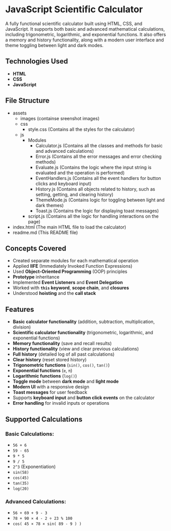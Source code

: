 # JavaScript Scientific Calculator

A fully functional scientific calculator built using HTML, CSS, and JavaScript. It supports both basic and advanced mathematical calculations, including trigonometric, logarithmic, and exponential functions. It also offers a memory and history functionality, along with a modern user interface and theme toggling between light and dark modes.

## Technologies Used
- **HTML**
- **CSS**
- **JavaScript**

## File Structure

- assets  
    - images (containse sreenshot images)
    - css  
        - style.css  (Contains all the styles for the calculator)  
    - js  
      - Modules  
        - Calculator.js  (Contains all the classes and methods for basic and advanced calculations)  
        - Error.js  (Contains all the error messages and error checking methods)  
        - Evaluate.js  (Contains the logic where the input string is evaluated and the operation is performed)  
        - EventHandlers.js  (Contains all the event handlers for button clicks and keyboard input)  
        - History.js  (Contains all objects related to history, such as setting, getting, and clearing history)  
        - ThemeMode.js  (Contains logic for toggling between light and dark themes)  
        - Toast.js  (Contains the logic for displaying toast messages)  
      - script.js  (Contains all the logic for handling interactions on the page)  
- index.html  (The main HTML file to load the calculator)  
- readme.md  (This README file)


## Concepts Covered
- Created separate modules for each mathematical operation
- Applied **IIFE** (Immediately Invoked Function Expressions)
- Used **Object-Oriented Programming** (OOP) principles
- **Prototype** inheritance
- Implemented **Event Listeners** and **Event Delegation**
- Worked with **`this` keyword**, **scope chain**, and **closures**
- Understood **hoisting** and the **call stack**

## Features
- **Basic calculator functionality** (addition, subtraction, multiplication, division)
- **Scientific calculator functionality** (trigonometric, logarithmic, and exponential functions)
- **Memory functionality** (save and recall results)
- **History functionality** (view and clear previous calculations)
- **Full history** (detailed log of all past calculations)
- **Clear history** (reset stored history)
- **Trigonometric functions** (`sin()`, `cos()`, `tan()`)
- **Exponential functions** (`e`, `π`)
- **Logarithmic functions** (`log()`)
- **Toggle mode** between **dark mode** and **light mode**
- **Modern UI** with a responsive design
- **Toast messages** for user feedback
- Supports **keyboard input** and **button click events** on the calculator
- **Error handling** for invalid inputs or operations

## Supported Calculations

### Basic Calculations:
- `56 + 6`
- `59 - 65`
- `9 * 5`
- `9 / 5`
- `2^3` (Exponentiation)
- `sin(58)`
- `cos(45)`
- `tan(35)`
- `log(20)`

### Advanced Calculations:
- `56 + 69 + 9 - 3`
- `78 + 90 × 4 - 2 ÷ 23 % 100`
- `cos( 45 × 78 × sin( 89 - 9 ) )`

